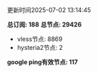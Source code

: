 更新时间2025-07-02 13:14:45

**总订阅: 188**
**总节点: 29426**
- vless节点: 8869
- hysteria2节点: 2

**google ping有效节点: 117**
